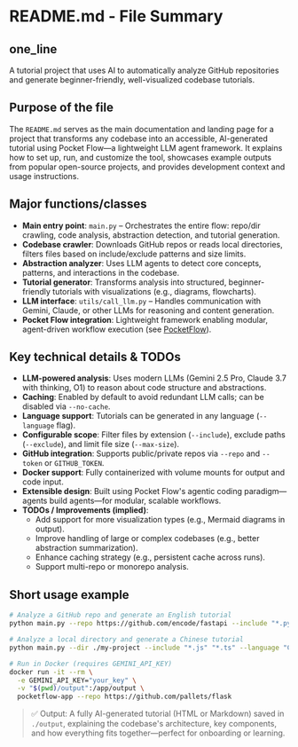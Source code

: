 # README.md - File Summary

## one_line
A tutorial project that uses AI to automatically analyze GitHub repositories and generate beginner-friendly, well-visualized codebase tutorials.

## Purpose of the file
The `README.md` serves as the main documentation and landing page for a project that transforms any codebase into an accessible, AI-generated tutorial using Pocket Flow—a lightweight LLM agent framework. It explains how to set up, run, and customize the tool, showcases example outputs from popular open-source projects, and provides development context and usage instructions.

## Major functions/classes
- **Main entry point**: `main.py` – Orchestrates the entire flow: repo/dir crawling, code analysis, abstraction detection, and tutorial generation.
- **Codebase crawler**: Downloads GitHub repos or reads local directories, filters files based on include/exclude patterns and size limits.
- **Abstraction analyzer**: Uses LLM agents to detect core concepts, patterns, and interactions in the codebase.
- **Tutorial generator**: Transforms analysis into structured, beginner-friendly tutorials with visualizations (e.g., diagrams, flowcharts).
- **LLM interface**: `utils/call_llm.py` – Handles communication with Gemini, Claude, or other LLMs for reasoning and content generation.
- **Pocket Flow integration**: Lightweight framework enabling modular, agent-driven workflow execution (see [PocketFlow](https://github.com/The-Pocket/PocketFlow)).

## Key technical details & TODOs
- **LLM-powered analysis**: Uses modern LLMs (Gemini 2.5 Pro, Claude 3.7 with thinking, O1) to reason about code structure and abstractions.
- **Caching**: Enabled by default to avoid redundant LLM calls; can be disabled via `--no-cache`.
- **Language support**: Tutorials can be generated in any language (`--language` flag).
- **Configurable scope**: Filter files by extension (`--include`), exclude paths (`--exclude`), and limit file size (`--max-size`).
- **GitHub integration**: Supports public/private repos via `--repo` and `--token` or `GITHUB_TOKEN`.
- **Docker support**: Fully containerized with volume mounts for output and code input.
- **Extensible design**: Built using Pocket Flow's agentic coding paradigm—agents build agents—for modular, scalable workflows.
- **TODOs / Improvements (implied)**:
  - Add support for more visualization types (e.g., Mermaid diagrams in output).
  - Improve handling of large or complex codebases (e.g., better abstraction summarization).
  - Enhance caching strategy (e.g., persistent cache across runs).
  - Support multi-repo or monorepo analysis.

## Short usage example
```bash
# Analyze a GitHub repo and generate an English tutorial
python main.py --repo https://github.com/encode/fastapi --include "*.py" --exclude "tests/*" --max-size 100000

# Analyze a local directory and generate a Chinese tutorial
python main.py --dir ./my-project --include "*.js" "*.ts" --language "Chinese"

# Run in Docker (requires GEMINI_API_KEY)
docker run -it --rm \
  -e GEMINI_API_KEY="your_key" \
  -v "$(pwd)/output":/app/output \
  pocketflow-app --repo https://github.com/pallets/flask
```

> ✅ Output: A fully AI-generated tutorial (HTML or Markdown) saved in `./output`, explaining the codebase's architecture, key components, and how everything fits together—perfect for onboarding or learning.